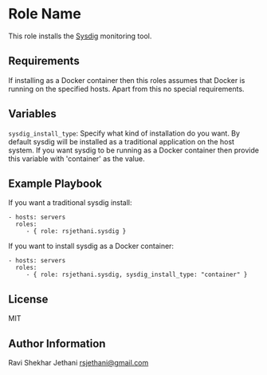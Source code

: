 Role Name
=========
This role installs the [Sysdig](http://www.sysdig.org/) monitoring tool.


Requirements
------------
If installing as a Docker container then this roles assumes that Docker is running on the specified hosts. Apart from this no special requirements.


Variables
---------
``sysdig_install_type``: Specify what kind of installation do you want. By default sysdig will be installed as a traditional application on the host system. If you want sysdig to be running as a Docker container then provide this variable with 'container' as the value.


Example Playbook
----------------
If you want a traditional sysdig install:

    - hosts: servers
      roles:
         - { role: rsjethani.sysdig }

If you want to install sysdig as a Docker container:

    - hosts: servers
      roles:
         - { role: rsjethani.sysdig, sysdig_install_type: "container" }


License
-------
MIT


Author Information
------------------
Ravi Shekhar Jethani <rsjethani@gmail.com>
